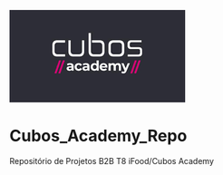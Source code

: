 ![Cubos academy](https://github.com/eltonanderson/Cubos_Academy_Repo/blob/main/cubos%20academy.png)
# Cubos_Academy_Repo
Repositório de Projetos B2B T8 iFood/Cubos Academy
